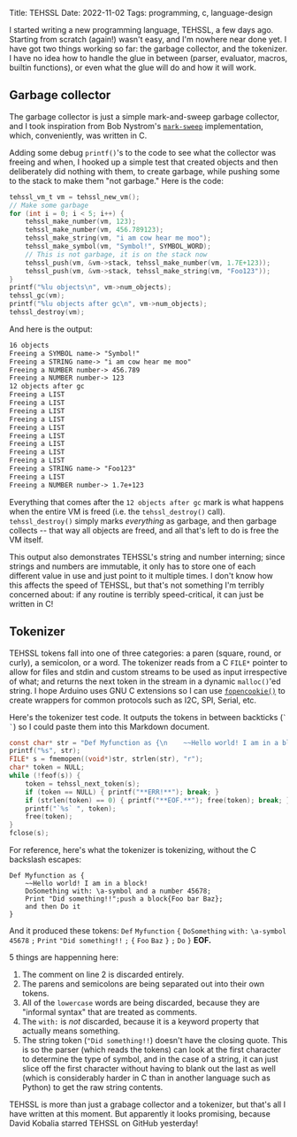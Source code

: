 Title: TEHSSL
Date: 2022-11-02
Tags: programming, c, language-design

I started writing a new programming language, TEHSSL, a few days ago. Starting from scratch (again!) wasn't easy, and I'm nowhere near done yet. I have got two things working so far: the garbage collector, and the tokenizer. I have no idea how to handle the glue in between (parser, evaluator, macros, builtin functions), or even what the glue will do and how it will work.

## Garbage collector

The garbage collector is just a simple mark-and-sweep garbage collector, and I took inspiration from Bob Nystrom's [`mark-sweep`](https://github.com/munificent/mark-sweep) implementation, which, conveniently, was written in C.

Adding some debug `printf()`'s to the code to see what the collector was freeing and when, I hooked up a simple test that created objects and then deliberately did nothing with them, to create garbage, while pushing some to the stack to make them "not garbage." Here is the code:

```c
tehssl_vm_t vm = tehssl_new_vm();
// Make some garbage
for (int i = 0; i < 5; i++) {
    tehssl_make_number(vm, 123);
    tehssl_make_number(vm, 456.789123);
    tehssl_make_string(vm, "i am cow hear me moo");
    tehssl_make_symbol(vm, "Symbol!", SYMBOL_WORD);
    // This is not garbage, it is on the stack now
    tehssl_push(vm, &vm->stack, tehssl_make_number(vm, 1.7E+123));
    tehssl_push(vm, &vm->stack, tehssl_make_string(vm, "Foo123"));
}
printf("%lu objects\n", vm->num_objects);
tehssl_gc(vm);
printf("%lu objects after gc\n", vm->num_objects);
tehssl_destroy(vm);
```

And here is the output:

```txt
16 objects
Freeing a SYMBOL name-> "Symbol!"
Freeing a STRING name-> "i am cow hear me moo"
Freeing a NUMBER number-> 456.789
Freeing a NUMBER number-> 123
12 objects after gc
Freeing a LIST
Freeing a LIST
Freeing a LIST
Freeing a LIST
Freeing a LIST
Freeing a LIST
Freeing a LIST
Freeing a LIST
Freeing a LIST
Freeing a STRING name-> "Foo123"
Freeing a LIST
Freeing a NUMBER number-> 1.7e+123
```

Everything that comes after the `12 objects after gc` mark is what happens when the entire VM is freed (i.e. the `tehssl_destroy()` call). `tehssl_destroy()` simply marks *everything* as garbage, and then garbage collects -- that way all objects are freed, and all that's left to do is free the VM itself.

This output also demonstrates TEHSSL's string and number interning; since strings and numbers are immutable, it only has to store one of each different value in use and just point to it multiple times. I don't know how this affects the speed of TEHSSL, but that's not something I'm terribly concerned about: if any routine is terribly speed-critical, it can just be written in C!

## Tokenizer

TEHSSL tokens fall into one of three categories: a paren (square, round, or curly), a semicolon, or a word. The tokenizer reads from a C `FILE*` pointer to allow for files and stdin and custom streams to be used as input irrespective of what; and returns the next token in the stream in a dynamic `malloc()`'ed string. I hope Arduino uses GNU C extensions so I can use [`fopencookie()`](https://linux.die.net/man/3/fopencookie) to create wrappers for common protocols such as I2C, SPI, Serial, etc.

Here's the tokenizer test code. It outputs the tokens in between backticks (`` ` ` ``) so I could paste them into this Markdown document.

```c
const char* str = "Def Myfunction as {\n    ~~Hello world! I am in a block!\n    DoSomething with: \\a-symbol and a number 45678;\n    Print \"Did something!!\";push a block{Foo bar Baz};\n    and then Do it\n}\n";
printf("%s", str);
FILE* s = fmemopen((void*)str, strlen(str), "r");
char* token = NULL;
while (!feof(s)) {
    token = tehssl_next_token(s);
    if (token == NULL) { printf("**ERR!**"); break; }
    if (strlen(token) == 0) { printf("**EOF.**"); free(token); break; }
    printf("`%s` ", token);
    free(token);
}
fclose(s);
```

For reference, here's what the tokenizer is tokenizing, without the C backslash escapes:

```tehssl
Def Myfunction as {
    ~~Hello world! I am in a block!
    DoSomething with: \a-symbol and a number 45678;
    Print "Did something!!";push a block{Foo bar Baz};
    and then Do it
}
```

And it produced these tokens: `Def` `Myfunction` `{` `DoSomething` `with:` `\a-symbol` `45678` `;` `Print` `"Did something!!` `;` `{` `Foo` `Baz` `}` `;` `Do` `}` **EOF.**

5 things are happenning here:

1. The comment on line 2 is discarded entirely.
2. The parens and semicolons are being separated out into their own tokens.
3. All of the `lowercase` words are being discarded, because they are "informal syntax" that are treated as comments.
4. The `with:` is *not* discarded, because it is a keyword property that actually means something.
5. The string token (`"Did something!!`) doesn't have the closing quote. This is so the parser (which reads the tokens) can look at the first character to determine the type of symbol, and in the case of a string, it can just slice off the first character without having to blank out the last as well (which is considerably harder in C than in another language such as Python) to get the raw string contents.

TEHSSL is more than just a grabage collector and a tokenizer, but that's all I have written at this moment. But apparently it looks promising, because David Kobalia starred TEHSSL on GitHub yesterday!

